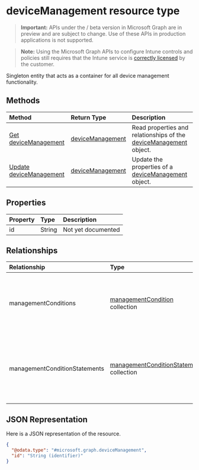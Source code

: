 ﻿# deviceManagement resource type

> **Important:** APIs under the / beta version in Microsoft Graph are in preview and are subject to change. Use of these APIs in production applications is not supported.

> **Note:** Using the Microsoft Graph APIs to configure Intune controls and policies still requires that the Intune service is [correctly licensed](https://go.microsoft.com/fwlink/?linkid=839381) by the customer.

Singleton entity that acts as a container for all device management functionality.
## Methods
|Method|Return Type|Description|
|:---|:---|:---|
|[Get deviceManagement](../api/intune_fencing_devicemanagement_get.md)|[deviceManagement](../resources/intune_fencing_devicemanagement.md)|Read properties and relationships of the [deviceManagement](../resources/intune_fencing_devicemanagement.md) object.|
|[Update deviceManagement](../api/intune_fencing_devicemanagement_update.md)|[deviceManagement](../resources/intune_fencing_devicemanagement.md)|Update the properties of a [deviceManagement](../resources/intune_fencing_devicemanagement.md) object.|

## Properties
|Property|Type|Description|
|:---|:---|:---|
|id|String|Not yet documented|

## Relationships
|Relationship|Type|Description|
|:---|:---|:---|
|managementConditions|[managementCondition](../resources/intune_fencing_managementcondition.md) collection|The management conditions associated with device management of the company.|
|managementConditionStatements|[managementConditionStatement](../resources/intune_fencing_managementconditionstatement.md) collection|The management condition statements associated with device management of the company.|

## JSON Representation
Here is a JSON representation of the resource.
<!-- {
  "blockType": "resource",
  "keyProperty": "id",
  "@odata.type": "microsoft.graph.deviceManagement"
}
-->
``` json
{
  "@odata.type": "#microsoft.graph.deviceManagement",
  "id": "String (identifier)"
}
```



